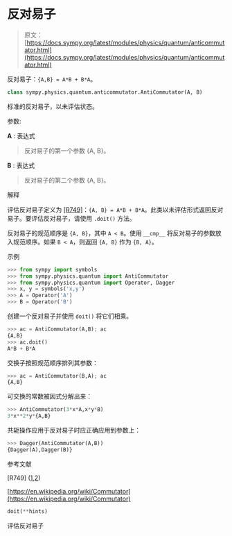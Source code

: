 # 反对易子

> 原文：[https://docs.sympy.org/latest/modules/physics/quantum/anticommutator.html](https://docs.sympy.org/latest/modules/physics/quantum/anticommutator.html)

反对易子：`{A,B} = A*B + B*A`。

```py
class sympy.physics.quantum.anticommutator.AntiCommutator(A, B)
```

标准的反对易子，以未评估状态。

参数:

**A** : 表达式

> 反对易子的第一个参数 {A, B}。

**B** : 表达式

> 反对易子的第二个参数 {A, B}。

解释

评估反对易子定义为 [[R749]](#r749)：`{A, B} = A*B + B*A`。此类以未评估形式返回反对易子。要评估反对易子，请使用 `.doit()` 方法。

反对易子的规范顺序是 `{A, B}`，其中 `A < B`。使用 `__cmp__` 将反对易子的参数放入规范顺序。如果 `B < A`，则返回 `{A, B}` 作为 `{B, A}`。

示例

```py
>>> from sympy import symbols
>>> from sympy.physics.quantum import AntiCommutator
>>> from sympy.physics.quantum import Operator, Dagger
>>> x, y = symbols('x,y')
>>> A = Operator('A')
>>> B = Operator('B') 
```

创建一个反对易子并使用 `doit()` 将它们相乘。

```py
>>> ac = AntiCommutator(A,B); ac
{A,B}
>>> ac.doit()
A*B + B*A 
```

交换子按照规范顺序排列其参数：

```py
>>> ac = AntiCommutator(B,A); ac
{A,B} 
```

可交换的常数被因式分解出来：

```py
>>> AntiCommutator(3*x*A,x*y*B)
3*x**2*y*{A,B} 
```

共轭操作应用于反对易子时应正确应用到参数上：

```py
>>> Dagger(AntiCommutator(A,B))
{Dagger(A),Dagger(B)} 
```

参考文献

[R749] ([1](#id1),[2](#id2))

[https://en.wikipedia.org/wiki/Commutator](https://en.wikipedia.org/wiki/Commutator)

```py
doit(**hints)
```

评估反对易子
